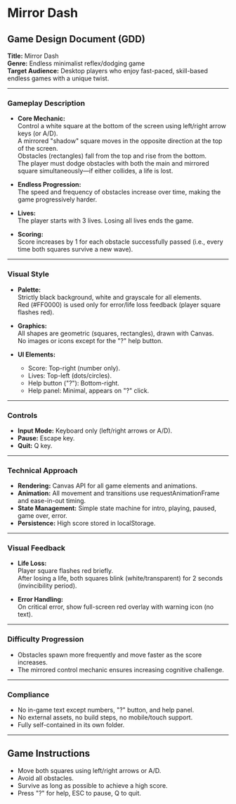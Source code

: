 # Mirror Dash

## Game Design Document (GDD)

**Title:** Mirror Dash  
**Genre:** Endless minimalist reflex/dodging game  
**Target Audience:** Desktop players who enjoy fast-paced, skill-based endless games with a unique twist.

---

### Gameplay Description

- **Core Mechanic:**  
  Control a white square at the bottom of the screen using left/right arrow keys (or A/D).  
  A mirrored "shadow" square moves in the opposite direction at the top of the screen.  
  Obstacles (rectangles) fall from the top and rise from the bottom.  
  The player must dodge obstacles with both the main and mirrored square simultaneously—if either collides, a life is lost.

- **Endless Progression:**  
  The speed and frequency of obstacles increase over time, making the game progressively harder.

- **Lives:**  
  The player starts with 3 lives. Losing all lives ends the game.

- **Scoring:**  
  Score increases by 1 for each obstacle successfully passed (i.e., every time both squares survive a new wave).

---

### Visual Style

- **Palette:**  
  Strictly black background, white and grayscale for all elements.  
  Red (#FF0000) is used only for error/life loss feedback (player square flashes red).

- **Graphics:**  
  All shapes are geometric (squares, rectangles), drawn with Canvas.  
  No images or icons except for the "?" help button.

- **UI Elements:**  
  - Score: Top-right (number only).
  - Lives: Top-left (dots/circles).
  - Help button ("?"): Bottom-right.
  - Help panel: Minimal, appears on "?" click.

---

### Controls

- **Input Mode:** Keyboard only (left/right arrows or A/D).
- **Pause:** Escape key.
- **Quit:** Q key.

---

### Technical Approach

- **Rendering:** Canvas API for all game elements and animations.
- **Animation:** All movement and transitions use requestAnimationFrame and ease-in-out timing.
- **State Management:** Simple state machine for intro, playing, paused, game over, error.
- **Persistence:** High score stored in localStorage.

---

### Visual Feedback

- **Life Loss:**  
  Player square flashes red briefly.  
  After losing a life, both squares blink (white/transparent) for 2 seconds (invincibility period).

- **Error Handling:**  
  On critical error, show full-screen red overlay with warning icon (no text).

---

### Difficulty Progression

- Obstacles spawn more frequently and move faster as the score increases.
- The mirrored control mechanic ensures increasing cognitive challenge.

---

### Compliance

- No in-game text except numbers, "?" button, and help panel.
- No external assets, no build steps, no mobile/touch support.
- Fully self-contained in its own folder.

---

## Game Instructions

- Move both squares using left/right arrows or A/D.
- Avoid all obstacles.
- Survive as long as possible to achieve a high score.
- Press "?" for help, ESC to pause, Q to quit.